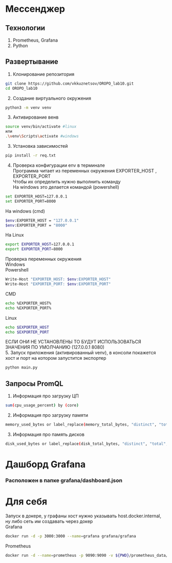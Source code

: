 # Мессенджер
## Технологии
1. Prometheus, Grafana
2. Python


## Развертывание
1. Клонирование репозитория
```bash
git clone https://github.com/vkkuznetsov/OROPO_lab10.git
cd OROPO_lab10
```

2. Создание виртуального окружения
```bash
python3 -m venv venv
```
3. Активирование венв
```bash
source venv/bin/activate #linux
или
.\venv\Scripts\activate #windows
```
3. Установка зависимостей
```bash
pip install -r req.txt 
```
4. Проверка конфигурации env в терминале  
Программа читает из переменных окружения EXPORTER_HOST , EXPORTER_PORT  
Чтобы их определить нужно выполнить команду  
На windows это делается командой (powershell)
```bash
set EXPORTER_HOST=127.0.0.1
set EXPORTER_PORT=8000
```
На windows (cmd)
```bash
$env:EXPORTER_HOST = "127.0.0.1"
$env:EXPORTER_PORT = "8000"
```
На Linux 
```bash
export EXPORTER_HOST=127.0.0.1
export EXPORTER_PORT=8000
```
Проверка переменных окружения  
Windows  
Powershell
```bash
Write-Host "EXPORTER_HOST: $env:EXPORTER_HOST"
Write-Host "EXPORTER_PORT: $env:EXPORTER_PORT"
```
CMD  
```bash
echo %EXPORTER_HOST%
echo %EXPORTER_PORT%
```
Linux
```bash
echo $EXPORTER_HOST
echo $EXPORTER_PORT
```
ЕСЛИ ОНИ НЕ УСТАНОВЛЕНЫ ТО БУДУТ ИСПОЛЬЗОВАТЬСЯ ЗНАЧЕНИЯ ПО УМОЛЧАНИЮ (127.0.0.1 8080)  
5. Запуск приложения (активированный venv), в консоли покажется хост и порт на котором запустится экспортер
```bash
python main.py
```

## Запросы PromQL
1. Информация про загрузку ЦП
```bash
sum(cpu_usage_percent) by (core)
```
2. Информация про загрузку памяти
```bash
memory_used_bytes or label_replace(memory_total_bytes, "distinct", "total", "__name__", ".*") 
```
3. Информация про память дисков
```bash
disk_used_bytes or label_replace(disk_total_bytes, "distinct", "total", "__name__", ".*") 
```
# Дашборд Grafana 
### Расположен в папке grafana/dashboard.json 

# Для себя
Запуск в докере, у графаны хост нужно указывать host.docker.internal, ну либо сеть им создавать через докер  
Grafana
```bash
docker run -d -p 3000:3000 --name=grafana grafana/grafana
```

Prometheus
```bash
docker run -d --name=prometheus -p 9090:9090 -v ${PWD}/prometheus_data/prometheus.yml:/etc/prometheus/prometheus.yml prom/prometheus
```
